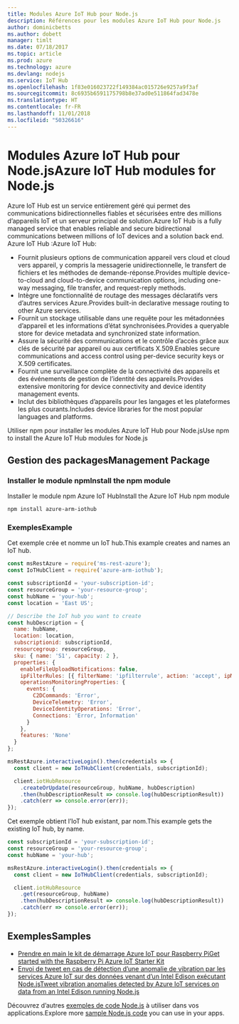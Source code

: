 ```yaml
---
title: Modules Azure IoT Hub pour Node.js
description: Références pour les modules Azure IoT Hub pour Node.js
author: dominicbetts
ms.author: dobett
manager: timlt
ms.date: 07/18/2017
ms.topic: article
ms.prod: azure
ms.technology: azure
ms.devlang: nodejs
ms.service: IoT Hub
ms.openlocfilehash: 1f83e016023722f149384ac015726e9257a9f3af
ms.sourcegitcommit: 8c6935b6591175798b8e37ad0e511864fad3478e
ms.translationtype: HT
ms.contentlocale: fr-FR
ms.lasthandoff: 11/01/2018
ms.locfileid: "50326616"
---
```

# <a name="azure-iot-hub-modules-for-nodejs"></a><span data-ttu-id="dc6ac-103">Modules Azure IoT Hub pour Node.js</span><span class="sxs-lookup"><span data-stu-id="dc6ac-103">Azure IoT Hub modules for Node.js</span></span>

<span data-ttu-id="dc6ac-104">Azure IoT Hub est un service entièrement géré qui permet des communications bidirectionnelles fiables et sécurisées entre des millions d’appareils IoT et un serveur principal de solution.</span><span class="sxs-lookup"><span data-stu-id="dc6ac-104">Azure IoT Hub is a fully managed service that enables reliable and secure bidirectional communications between millions of IoT devices and a solution back end.</span></span> <span data-ttu-id="dc6ac-105">Azure IoT Hub :</span><span class="sxs-lookup"><span data-stu-id="dc6ac-105">Azure IoT Hub:</span></span>
- <span data-ttu-id="dc6ac-106">Fournit plusieurs options de communication appareil vers cloud et cloud vers appareil, y compris la messagerie unidirectionnelle, le transfert de fichiers et les méthodes de demande-réponse.</span><span class="sxs-lookup"><span data-stu-id="dc6ac-106">Provides multiple device-to-cloud and cloud-to-device communication options, including one-way messaging, file transfer, and request-reply methods.</span></span>
- <span data-ttu-id="dc6ac-107">Intègre une fonctionnalité de routage des messages déclaratifs vers d’autres services Azure.</span><span class="sxs-lookup"><span data-stu-id="dc6ac-107">Provides built-in declarative message routing to other Azure services.</span></span>
- <span data-ttu-id="dc6ac-108">Fournit un stockage utilisable dans une requête pour les métadonnées d’appareil et les informations d’état synchronisées.</span><span class="sxs-lookup"><span data-stu-id="dc6ac-108">Provides a queryable store for device metadata and synchronized state information.</span></span>
- <span data-ttu-id="dc6ac-109">Assure la sécurité des communications et le contrôle d’accès grâce aux clés de sécurité par appareil ou aux certificats X.509.</span><span class="sxs-lookup"><span data-stu-id="dc6ac-109">Enables secure communications and access control using per-device security keys or X.509 certificates.</span></span>
- <span data-ttu-id="dc6ac-110">Fournit une surveillance complète de la connectivité des appareils et des événements de gestion de l’identité des appareils.</span><span class="sxs-lookup"><span data-stu-id="dc6ac-110">Provides extensive monitoring for device connectivity and device identity management events.</span></span>
- <span data-ttu-id="dc6ac-111">Inclut des bibliothèques d’appareils pour les langages et les plateformes les plus courants.</span><span class="sxs-lookup"><span data-stu-id="dc6ac-111">Includes device libraries for the most popular languages and platforms.</span></span>

<span data-ttu-id="dc6ac-112">Utiliser npm pour installer les modules Azure IoT Hub pour Node.js</span><span class="sxs-lookup"><span data-stu-id="dc6ac-112">Use npm to install the Azure IoT Hub modules for Node.js</span></span>

## <a name="management-package"></a><span data-ttu-id="dc6ac-113">Gestion des packages</span><span class="sxs-lookup"><span data-stu-id="dc6ac-113">Management Package</span></span>

### <a name="install-the-npm-module"></a><span data-ttu-id="dc6ac-114">Installer le module npm</span><span class="sxs-lookup"><span data-stu-id="dc6ac-114">Install the npm module</span></span>

<span data-ttu-id="dc6ac-115">Installer le module npm Azure IoT Hub</span><span class="sxs-lookup"><span data-stu-id="dc6ac-115">Install the Azure IoT Hub npm module</span></span>

```bash
npm install azure-arm-iothub
```

### <a name="example"></a><span data-ttu-id="dc6ac-116">Exemples</span><span class="sxs-lookup"><span data-stu-id="dc6ac-116">Example</span></span>

<span data-ttu-id="dc6ac-117">Cet exemple crée et nomme un IoT hub.</span><span class="sxs-lookup"><span data-stu-id="dc6ac-117">This example creates and names an IoT hub.</span></span>

```javascript
const msRestAzure = require('ms-rest-azure');
const IoTHubClient = require('azure-arm-iothub');

const subscriptionId = 'your-subscription-id';
const resourceGroup = 'your-resource-group';
const hubName = 'your-hub';
const location = 'East US';

// Describe the IoT hub you want to create
const hubDescription = {
  name: hubName,
  location: location,
  subscriptionid: subscriptionId,
  resourcegroup: resourceGroup,
  sku: { name: 'S1', capacity: 2 },
  properties: {
    enableFileUploadNotifications: false,
    ipFilterRules: [{ filterName: 'ipfilterrule', action: 'accept', ipMask: '0.0.0.0/0' }],
    operationsMonitoringProperties: {
      events: {
        C2DCommands: 'Error',
        DeviceTelemetry: 'Error',
        DeviceIdentityOperations: 'Error',
        Connections: 'Error, Information'
      }
    },
    features: 'None'
  }
};

msRestAzure.interactiveLogin().then(credentials => {
  const client = new IoTHubClient(credentials, subscriptionId);

  client.iotHubResource
    .createOrUpdate(resourceGroup, hubName, hubDescription)
    .then(hubDescriptionResult => console.log(hubDescriptionResult))
    .catch(err => console.error(err));
});
```

<span data-ttu-id="dc6ac-118">Cet exemple obtient l’IoT hub existant, par nom.</span><span class="sxs-lookup"><span data-stu-id="dc6ac-118">This example gets the existing IoT hub, by name.</span></span>

```javascript
const subscriptionId = 'your-subscription-id';
const resourceGroup = 'your-resource-group';
const hubName = 'your-hub';

msRestAzure.interactiveLogin().then(credentials => {
  const client = new IoTHubClient(credentials, subscriptionId);

  client.iotHubResource
    .get(resourceGroup, hubName)
    .then(hubDescriptionResult => console.log(hubDescriptionResult))
    .catch(err => console.error(err));
});
```

## <a name="samples"></a><span data-ttu-id="dc6ac-119">Exemples</span><span class="sxs-lookup"><span data-stu-id="dc6ac-119">Samples</span></span>

- [<span data-ttu-id="dc6ac-120">Prendre en main le kit de démarrage Azure IoT pour Raspberry Pi</span><span class="sxs-lookup"><span data-stu-id="dc6ac-120">Get started with the Raspberry Pi Azure IoT Starter Kit</span></span>](https://azure.microsoft.com/resources/samples/iot-remote-monitoring-node-raspberrypi-getstartedkit/)
- [<span data-ttu-id="dc6ac-121">Envoi de tweet en cas de détection d’une anomalie de vibration par les services Azure IoT sur des données venant d’un Intel Edison exécutant Node.js</span><span class="sxs-lookup"><span data-stu-id="dc6ac-121">Tweet vibration anomalies detected by Azure IoT services on data from an Intel Edison running Node.js</span></span>](https://azure.microsoft.com/resources/samples/iot-hub-nodejs-intel-edison-vibration-anomaly-detection/)

<span data-ttu-id="dc6ac-122">Découvrez d’autres [exemples de code Node.js](https://azure.microsoft.com/resources/samples/?platform=nodejs) à utiliser dans vos applications.</span><span class="sxs-lookup"><span data-stu-id="dc6ac-122">Explore more [sample Node.js code](https://azure.microsoft.com/resources/samples/?platform=nodejs) you can use in your apps.</span></span>
